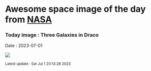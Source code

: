 
# Awesome space image of the day from [NASA](https://api.nasa.gov/)

### Today image : Three Galaxies in Draco
Date : 2023-07-01

![](https://apod.nasa.gov/apod/image/2307/DracoTrio_TeamOmicron1024.jpg)

<small>Latest update : Sat Jul  1 20:13:28 2023</small>
        